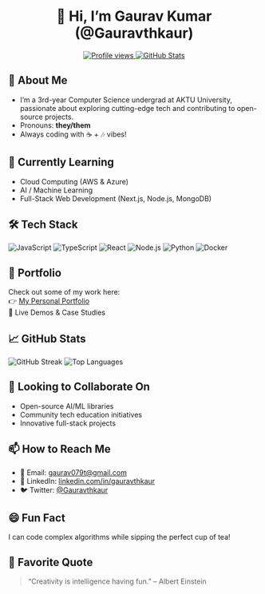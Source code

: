 <!--
  README.md for @Gauravthkaur
  Copy this file into a repository named "Gauravthkaur"
-->

<h1 align="center">👋 Hi, I’m Gaurav Kumar (@Gauravthkaur)</h1>
<p align="center">
  <a href="https://github.com/Gauravthkaur">
    <img src="https://komarev.com/ghpvc/?username=Gauravthkaur&color=brightgreen" alt="Profile views"/>
  </a>
  <a href="https://github-readme-stats.vercel.app/api?username=Gauravthkaur&show_icons=true&theme=radical">
    <img src="https://github-readme-stats.vercel.app/api?username=Gauravthkaur&show_icons=true&theme=radical" alt="GitHub Stats"/>
  </a>
</p>

## 👀 About Me
- I’m a 3rd-year Computer Science undergrad at AKTU University, passionate about exploring cutting-edge tech and contributing to open-source projects.  
- Pronouns: **they/them**  
- Always coding with ☕ + 🎶 vibes!

## 🌱 Currently Learning
- Cloud Computing (AWS & Azure)  
- AI / Machine Learning  
- Full-Stack Web Development (Next.js, Node.js, MongoDB)

## 🛠️ Tech Stack
<p>
  <img alt="JavaScript" src="https://img.shields.io/badge/-JavaScript-333333?style=flat-square&logo=javascript"/>
  <img alt="TypeScript" src="https://img.shields.io/badge/-TypeScript-3178C6?style=flat-square&logo=typescript"/>
  <img alt="React" src="https://img.shields.io/badge/-React-20232A?style=flat-square&logo=react"/>
  <img alt="Node.js" src="https://img.shields.io/badge/-Node.js-43853D?style=flat-square&logo=node.js"/>
  <img alt="Python" src="https://img.shields.io/badge/-Python-3776AB?style=flat-square&logo=python"/>
  <img alt="Docker" src="https://img.shields.io/badge/-Docker-2496ED?style=flat-square&logo=docker"/>
</p>

## 💼 Portfolio
Check out some of my work here:  
👉 [My Personal Portfolio](https://mordern-protfolio.vercel.app/)  
🔗 Live Demos & Case Studies

## 📈 GitHub Stats
<p align="left">
  <img src="https://github-readme-streak-stats.herokuapp.com/?user=Gauravthkaur&theme=dark&hide_border=true" alt="GitHub Streak">
  <img src="https://github-readme-stats.vercel.app/api/top-langs?username=Gauravthkaur&layout=compact" alt="Top Languages">
</p>

## 👯 Looking to Collaborate On
- Open-source AI/ML libraries  
- Community tech education initiatives  
- Innovative full-stack projects

## 📫 How to Reach Me
- 📧 Email: [gaurav079t@gmail.com](mailto:gaurav079t@gmail.com)  
- 🔗 LinkedIn: [linkedin.com/in/gauravthkaur](https://linkedin.com/in/gauravthkaur)  
- 🐦 Twitter: [@Gauravthkaur](https://twitter.com/Gauravthkaur)

## 😄 Fun Fact
I can code complex algorithms while sipping the perfect cup of tea!

## 🎨 Favorite Quote
> “Creativity is intelligence having fun.” – Albert Einstein
